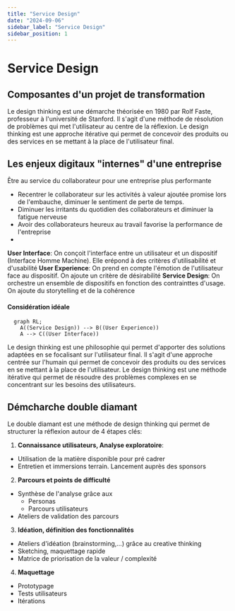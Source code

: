 ```yaml
---
title: "Service Design"
date: "2024-09-06"
sidebar_label: "Service Design"
sidebar_position: 1
---
```


# Service Design

## Composantes d'un projet de transformation

Le design thinking est une démarche théorisée en 1980 par Rolf Faste, professeur à l'université de Stanford. Il s'agit d'une méthode de résolution de problèmes qui met l'utilisateur au centre de la réflexion. Le design thinking est une approche itérative qui permet de concevoir des produits ou des services en se mettant à la place de l'utilisateur final.

## Les enjeux digitaux "internes" d'une entreprise
Être au service du collaborateur pour une entreprise plus performante

- Recentrer le collaborateur sur les activités à valeur ajoutée promise lors de l'embauche, diminuer le sentiment de perte de temps.
- Diminuer les irritants du quotidien des collaborateurs et diminuer la fatigue nerveuse
- Avoir des collaborateurs heureux au travail favorise la performance de l'entreprise
-

**User Interface**: On conçoit l'interface entre un utilisateur et un dispositif (Interface Homme Machine). Elle erépond à des critères d'utilisabilité et d'usabilité
**User Experience**: On prend en compte l'émotion de l'utilisateur face au dispositif. On ajoute un critère de désirabilité
**Service Design**: On orchestre un ensemble de dispositifs en fonction des contrainttes d'usage. On ajoute du storytelling et de la cohérence

#### Considération idéale
```mermaid
  graph RL;
    A((Service Design)) --> B((User Experience))
    A --> C((User Interface))
```

Le design thinking est une philosophie qui permet d'apporter des solutions adaptées en se focalisant sur l'utilisateur final. Il s'agit d'une approche centrée sur l'humain qui permet de concevoir des produits ou des services en se mettant à la place de l'utilisateur. Le design thinking est une méthode itérative qui permet de résoudre des problèmes complexes en se concentrant sur les besoins des utilisateurs.

## Démcharche double diamant

Le double diamant est une méthode de design thinking qui permet de structurer la réflexion autour de 4 étapes clés:
1. **Connaissance utilisateurs, Analyse exploratoire**:
  - Utilisation de la matière disponible pour pré cadrer
  - Entretien et immersions terrain. Lancement auprès des sponsors
2. **Parcours et points de difficulté**
  - Synthèse de l'analyse grâce aux
    - Personas
    - Parcours utilisateurs
  - Ateliers de validation des parcours
3. **Idéation, définition des fonctionnalités**
  - Ateliers d'idéation (brainstorming,...) grâce au creative thinking
  - Sketching, maquettage rapide
  - Matrice de priorisation de la valeur / complexité
4. **Maquettage**
  - Prototypage
  - Tests utilisateurs
  - Itérations
